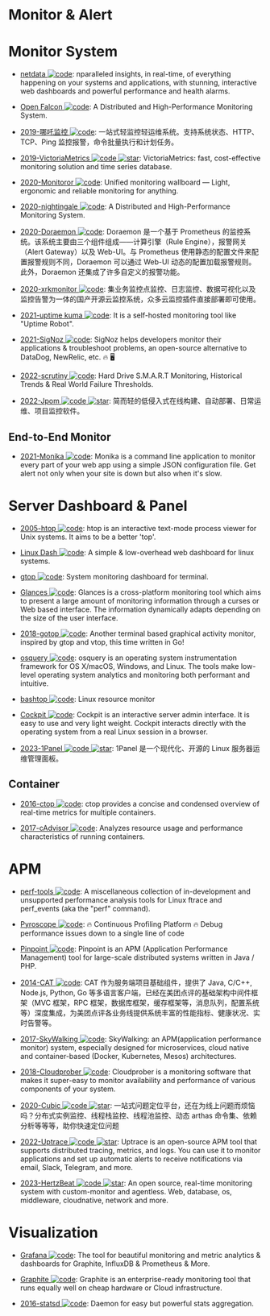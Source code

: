 # Monitor & Alert

# Monitor System

- [netdata ![code](https://ng-tech.icu/assets/code.svg)](https://my-netdata.io/): nparalleled insights, in real-time, of everything happening on your systems and applications, with stunning, interactive web dashboards and powerful performance and health alarms.

- [Open Falcon ![code](https://ng-tech.icu/assets/code.svg)](http://open-falcon.org/): A Distributed and High-Performance Monitoring System.

- [2019-哪吒监控 ![code](https://ng-tech.icu/assets/code.svg)](https://github.com/naiba/nezha): 一站式轻监控轻运维系统。支持系统状态、HTTP、TCP、Ping 监控报警，命令批量执行和计划任务。

- [2019-VictoriaMetrics ![code](https://ng-tech.icu/assets/code.svg) ![star](https://img.shields.io/github/stars/VictoriaMetrics/VictoriaMetrics)](https://github.com/VictoriaMetrics/VictoriaMetrics): VictoriaMetrics: fast, cost-effective monitoring solution and time series database.

- [2020-Monitoror ![code](https://ng-tech.icu/assets/code.svg)](https://github.com/monitoror/monitoror): Unified monitoring wallboard — Light, ergonomic and reliable monitoring for anything.

- [2020-nightingale ![code](https://ng-tech.icu/assets/code.svg)](https://github.com/didi/nightingale): A Distributed and High-Performance Monitoring System.

- [2020-Doraemon ![code](https://ng-tech.icu/assets/code.svg)](https://github.com/Qihoo360/doraemon): Doraemon 是一个基于 Prometheus 的监控系统。该系统主要由三个组件组成——计算引擎（Rule Engine），报警网关（Alert Gateway）以及 Web-UI。与 Prometheus 使用静态的配置文件来配置报警规则不同，Doraemon 可以通过 Web-UI 动态的配置加载报警规则。此外，Doraemon 还集成了许多自定义的报警功能。

- [2020-xrkmonitor ![code](https://ng-tech.icu/assets/code.svg)](https://gitee.com/xrkmonitorcom/open): 集业务监控点监控、日志监控、数据可视化以及监控告警为一体的国产开源云监控系统，众多云监控插件直接部署即可使用。

- [2021-uptime kuma ![code](https://ng-tech.icu/assets/code.svg)](https://github.com/louislam/uptime-kuma): It is a self-hosted monitoring tool like "Uptime Robot".

- [2021-SigNoz ![code](https://ng-tech.icu/assets/code.svg)](https://github.com/SigNoz/signoz): SigNoz helps developers monitor their applications & troubleshoot problems, an open-source alternative to DataDog, NewRelic, etc. 🔥 🖥

- [2022-scrutiny ![code](https://ng-tech.icu/assets/code.svg)](https://github.com/AnalogJ/scrutiny): Hard Drive S.M.A.R.T Monitoring, Historical Trends & Real World Failure Thresholds.

- [2022-Jpom ![code](https://ng-tech.icu/assets/code.svg) ![star](https://img.shields.io/github/stars/dromara/Jpom)](https://github.com/dromara/Jpom): 简而轻的低侵入式在线构建、自动部署、日常运维、项目监控软件。

## End-to-End Monitor

- [2021-Monika ![code](https://ng-tech.icu/assets/code.svg)](https://github.com/hyperjumptech/monika): Monika is a command line application to monitor every part of your web app using a simple JSON configuration file. Get alert not only when your site is down but also when it's slow.

# Server Dashboard & Panel

- [2005-htop ![code](https://ng-tech.icu/assets/code.svg)](https://github.com/hishamhm/htop): htop is an interactive text-mode process viewer for Unix systems. It aims to be a better 'top'.

- [Linux Dash ![code](https://ng-tech.icu/assets/code.svg)](https://github.com/afaqurk/linux-dash): A simple & low-overhead web dashboard for linux systems.

- [gtop ![code](https://ng-tech.icu/assets/code.svg)](https://github.com/aksakalli/gtop): System monitoring dashboard for terminal.

- [Glances ![code](https://ng-tech.icu/assets/code.svg)](https://github.com/nicolargo/glances): Glances is a cross-platform monitoring tool which aims to present a large amount of monitoring information through a curses or Web based interface. The information dynamically adapts depending on the size of the user interface.

- [2018-gotop ![code](https://ng-tech.icu/assets/code.svg)](https://github.com/cjbassi/gotop): Another terminal based graphical activity monitor, inspired by gtop and vtop, this time written in Go!

- [osquery ![code](https://ng-tech.icu/assets/code.svg)](https://github.com/facebook/osquery): osquery is an operating system instrumentation framework for OS X/macOS, Windows, and Linux. The tools make low-level operating system analytics and monitoring both performant and intuitive.

- [bashtop ![code](https://ng-tech.icu/assets/code.svg)](https://github.com/aristocratos/bashtop): Linux resource monitor

- [Cockpit ![code](https://ng-tech.icu/assets/code.svg)](https://github.com/cockpit-project/cockpit): Cockpit is an interactive server admin interface. It is easy to use and very light weight. Cockpit interacts directly with the operating system from a real Linux session in a browser.

- [2023-1Panel ![code](https://ng-tech.icu/assets/code.svg) ![star](https://img.shields.io/github/stars/1Panel-dev/1Panel)](https://github.com/1Panel-dev/1Panel): 1Panel 是一个现代化、开源的 Linux 服务器运维管理面板。

## Container

- [2016-ctop ![code](https://ng-tech.icu/assets/code.svg)](https://github.com/bcicen/ctop): ctop provides a concise and condensed overview of real-time metrics for multiple containers.

- [2017-cAdvisor ![code](https://ng-tech.icu/assets/code.svg)](https://github.com/google/cadvisor): Analyzes resource usage and performance characteristics of running containers.

# APM

- [perf-tools ![code](https://ng-tech.icu/assets/code.svg)](https://github.com/brendangregg/perf-tools): A miscellaneous collection of in-development and unsupported performance analysis tools for Linux ftrace and perf_events (aka the "perf" command).

- [Pyroscope ![code](https://ng-tech.icu/assets/code.svg)](https://github.com/pyroscope-io/pyroscope): 🔥 Continuous Profiling Platform 🔥 Debug performance issues down to a single line of code

- [Pinpoint ![code](https://ng-tech.icu/assets/code.svg)](http://naver.github.io/pinpoint/): Pinpoint is an APM (Application Performance Management) tool for large-scale distributed systems written in Java / PHP.

- [2014-CAT ![code](https://ng-tech.icu/assets/code.svg)](https://github.com/dianping/cat): CAT 作为服务端项目基础组件，提供了 Java, C/C++, Node.js, Python, Go 等多语言客户端，已经在美团点评的基础架构中间件框架（MVC 框架，RPC 框架，数据库框架，缓存框架等，消息队列，配置系统等）深度集成，为美团点评各业务线提供系统丰富的性能指标、健康状况、实时告警等。

- [2017-SkyWalking ![code](https://ng-tech.icu/assets/code.svg)](https://github.com/apache/skywalking): SkyWalking: an APM(application performance monitor) system, especially designed for microservices, cloud native and container-based (Docker, Kubernetes, Mesos) architectures.

- [2018-Cloudprober ![code](https://ng-tech.icu/assets/code.svg)](https://cloudprober.org/getting-started/): Cloudprober is a monitoring software that makes it super-easy to monitor availability and performance of various components of your system.

- [2020-Cubic ![code](https://ng-tech.icu/assets/code.svg) ![star](https://img.shields.io/github/stars/dromara/cubic)](https://github.com/dromara/cubic): 一站式问题定位平台，还在为线上问题而烦恼吗？分布式实例监控、线程栈监控、线程池监控、动态 arthas 命令集、依赖分析等等等，助你快速定位问题

- [2022-Uptrace ![code](https://ng-tech.icu/assets/code.svg) ![star](https://img.shields.io/github/stars/uptrace/uptrace)](https://github.com/uptrace/uptrace): Uptrace is an open-source APM tool that supports distributed tracing, metrics, and logs. You can use it to monitor applications and set up automatic alerts to receive notifications via email, Slack, Telegram, and more.

- [2023-HertzBeat ![code](https://ng-tech.icu/assets/code.svg) ![star](https://img.shields.io/github/stars/dromara/hertzbeat)](https://github.com/dromara/hertzbeat): An open source, real-time monitoring system with custom-monitor and agentless. Web, database, os, middleware, cloudnative, network and more.

# Visualization

- [Grafana ![code](https://ng-tech.icu/assets/code.svg)](https://github.com/grafana/grafana): The tool for beautiful monitoring and metric analytics & dashboards for Graphite, InfluxDB & Prometheus & More.

- [Graphite ![code](https://ng-tech.icu/assets/code.svg)](https://graphiteapp.org/): Graphite is an enterprise-ready monitoring tool that runs equally well on cheap hardware or Cloud infrastructure.

- [2016-statsd ![code](https://ng-tech.icu/assets/code.svg)](https://github.com/etsy/statsd): Daemon for easy but powerful stats aggregation.
